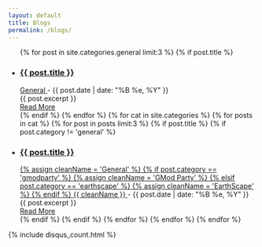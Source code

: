 ```yaml
---
layout: default
title: Blogs
permalink: /blogs/
---
```


<ul class="list-group">
  {% for post in site.categories.general limit:3 %}
    {% if post.title %}
      <li class="list-group-item">
        <h3><a href="{{ site.baseurl }}{{ post.url }}">{{ post.title }}</a></h3></th> 
        <div class="date"> <a href="{{ site.baseurl }}blogs/{{ post.category }}">General </a> - {{ post.date | date: "%B %e, %Y" }} </div>
        <div class="entry">
          {{ post.excerpt }}
        </div>
        <a href="{{ site.baseurl }}{{ post.url }}" class="read-more">Read More</a>
	  </li>
    {% endif %}
  {% endfor %}
  {% for cat in site.categories %}
    {% for posts in cat %}
      {% for post in posts limit:3 %}
		{% if post.title %}
		  {% if post.category != 'general' %}
			<li class="list-group-item">
              <h3><a href="{{ site.baseurl }}{{ post.url }}">{{ post.title }}</a></h3></th> 
              <div class="date"> 
			    <a href="{{ site.baseurl }}blogs/{{ post.category }}">
		  	   	  {% assign cleanName = 'General' %}
		          {% if post.category == 'gmodparty' %}
		  	   	    {% assign cleanName = 'GMod Party' %}
		          {% elsif post.category == 'earthscape' %}
		  	   	    {% assign cleanName = 'EarthScape' %}
		  	   	  {% endif %}
				  {{ cleanName }}
			    </a> - {{ post.date | date: "%B %e, %Y" }} </div>
              <div class="entry">
                {{ post.excerpt }}
              </div>
              <a href="{{ site.baseurl }}{{ post.url }}" class="read-more">Read More</a>
	        </li>
		  {% endif %}
		{% endif %}
      {% endfor %}
    {% endfor %}
  {% endfor %}
</ul>

{% include disqus_count.html %}